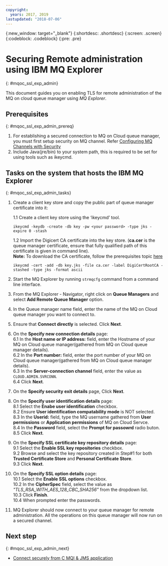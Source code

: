 ```yaml
---
copyright:
  years: 2017, 2019
lastupdated: "2018-07-06"
---
```


{:new_window: target="_blank"}
{:shortdesc: .shortdesc}
{:screen: .screen}
{:codeblock: .codeblock}
{:pre: .pre}

# Securing Remote administration using IBM MQ Explorer
{: #mqoc_ssl_exp_admin}

This document guides you on enabling TLS for remote administration of the MQ on cloud queue manager using *MQ Explorer*.

## Prerequisites
{: #mqoc_ssl_exp_admin_prereq}

1. For establishing a secured connection to MQ on Cloud queue manager, you must first setup security on MQ channel. Refer [Configuring MQ Channels with Security](/docs/services/mqcloud/mqoc_configure_chl_ssl.html)
2. Include Java(jre/bin) to your system path, this is required to be set for using tools such as ikeycmd.
 
## Tasks on the system that hosts the IBM MQ Explorer
{: #mqoc_ssl_exp_admin_tasks}

1. Create a client key store and copy the public part of queue manager certificate into it:  

    1.1 Create a client key store using the ‘ikeycmd’ tool.
     ```
     ikeycmd -keydb -create -db key -pw <your password> -type jks -expire 0 -stash
     ``` 
    1.2 Import the Digicert CA certificate into the key store. (**ca.cer** is the queue manager certificate, ensure that fully qualified path of this certificate is given in command line).  
    **Note:** To download the CA certificate, follow the prerequisites topic [here](/docs/services/mqcloud/mqoc_configure_chl_ssl.html#mqoc_chl_ssl_prereq)  
     ```
     ikeycmd -cert -add -db key.jks -file ca.cer -label DigiCertRootCA -stashed -type jks -format ascii
     ```
2. Start the MQ Explorer by running `strmqcfg` command from a command line interface.
3. From the MQ Explorer - Navigator, right click on **Queue Managers** and select **Add Remote Queue Manager** option.
4. In the Queue manager name field, enter the name of the MQ on Cloud queue manager you want to connect to.
5. Ensure that **Connect directly** is selected. Click **Next**.
6. On the **Specify new connection details** page:  
    6.1 In the **Host name or IP address:** field, enter the Hostname of your MQ on Cloud queue manager(gathered from MQ on Cloud queue manager details).  
    6.2 In the **Port number:** field, enter the port number of your MQ on Cloud queue manager(gathered from MQ on Cloud queue manager details).     
    6.3 In the **Server-connection channel** field, enter the value as `CLOUD.ADMIN.SVRCONN`.  
    6.4 Click **Next**.  
7. On the **Specify security exit details** page, Click **Next**.  
8. On the **Specify user identification details** page:  
    8.1 Select the **Enabe user identification** checkbox.  
    8.2 Ensure **User identification compatability mode** is NOT selected.  
    8.3 In the **Userid:** field, type the MQ username gathered from **User permissions** or **Application permissions** of MQ on Cloud Servce.  
    8.4 In the **Password** field, select the **Prompt for passowrd** radio buton.  
    8.5 Click **Next**.  
9. On the **Specify SSL certificate key repository details** page:  
    9.1 Select the **Enable SSL key repositories** checkbox.  
    9.2 Browse and select the key repository created in Step#1 for both **Trusted Certificate Store** and **Personal Certificate Store**.  
    9.3 Click **Next**.  
10. On the **Specify SSL option details** page:  
    10.1 Select the **Enable SSL options** checkbox.  
    10.2 In the **CipherSpec** field, select the value as *"TLS_RSA_WITH_AES_128_CBC_SHA256"* from the dropdown list.  
    10.3 Click **Finish**.  
    10.4 When prompted enter the passwords.  
11. MQ Explorer should now connect to your queue manager for remote administration. All the operations on this queue manager will now run on a secured channel.

## Next step
{: #mqoc_ssl_exp_admin_next}
* [Connect securely from C MQI & JMS application](/docs/services/mqcloud/mqoc_connect_app_ssl.html)